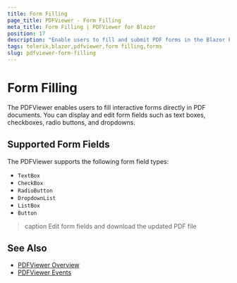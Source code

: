 ```yaml
---
title: Form Filling
page_title: PDFViewer - Form Filling
meta_title: Form Filling | PDFViewer for Blazor
position: 17
description: "Enable users to fill and submit PDF forms in the Blazor PDFViewer."
tags: telerik,blazor,pdfviewer,form filling,forms
slug: pdfviewer-form-filling
---
```


# Form Filling

The PDFViewer enables users to fill interactive forms directly in PDF documents. You can display and edit form fields such as text boxes, checkboxes, radio buttons, and dropdowns.

## Supported Form Fields

The PDFViewer supports the following form field types:

* `TextBox`
* `CheckBox`
* `RadioButton`
* `DropdownList`
* `ListBox`
* `Button`

>caption Edit form fields and download the updated PDF file

<demo metaUrl="client/pdfviewer/form-filling/" height="760"></demo>

## See Also

* [PDFViewer Overview](slug:pdfviewer-overview)
* [PDFViewer Events](slug:pdfviewer-events)

